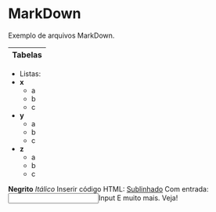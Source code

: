 # MarkDown
Exemplo de arquivos MarkDown.

| Tabelas |
|---------|

- Listas:
- **x**
  - a
  - b
  - c
- **y**
  - a
  - b
  - c
- **z**
  - a
  - b
  - c
 
**Negrito**
*Itálico*
Inserir código HTML:
<u>Sublinhado</u>
Com entrada:
<input>Input</input>
E muito mais. Veja!
